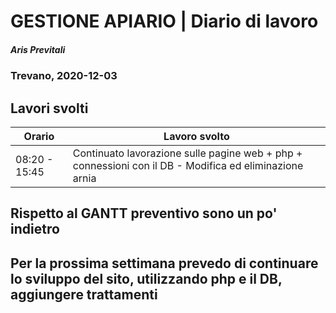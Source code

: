# GESTIONE APIARIO | Diario di lavoro
##### Aris Previtali
### Trevano, 2020-12-03

## Lavori svolti


|Orario        |Lavoro svolto                 |
|--------------|------------------------------|
| 08:20 - 15:45 | Continuato lavorazione sulle pagine web + php + connessioni con il DB - Modifica ed eliminazione arnia |


## 

## Rispetto al GANTT preventivo sono un po' indietro

## Per la prossima settimana prevedo di continuare lo sviluppo del sito, utilizzando php e il DB, aggiungere trattamenti